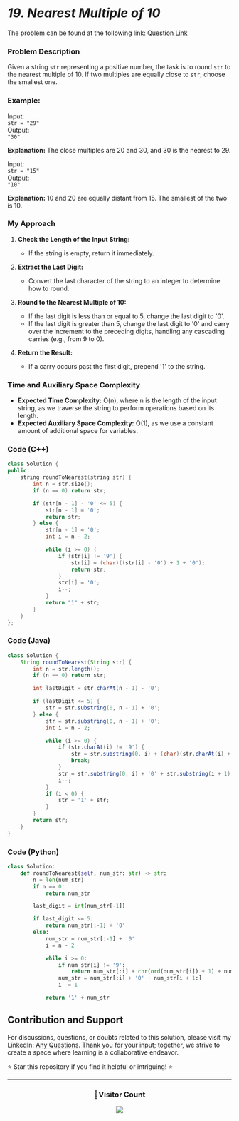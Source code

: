 # _19. Nearest Multiple of 10_

The problem can be found at the following link: [Question Link](https://www.geeksforgeeks.org/problems/nearest-multiple-of-102437/1)

### Problem Description

Given a string `str` representing a positive number, the task is to round `str` to the nearest multiple of 10. If two multiples are equally close to `str`, choose the smallest one.

### Example:

Input:  
`str = "29"`  
Output:  
`"30"`

**Explanation:** The close multiples are 20 and 30, and 30 is the nearest to 29.

Input:  
`str = "15"`  
Output:  
`"10"`

**Explanation:** 10 and 20 are equally distant from 15. The smallest of the two is 10.

### My Approach

1. **Check the Length of the Input String:**

   - If the string is empty, return it immediately.

2. **Extract the Last Digit:**

   - Convert the last character of the string to an integer to determine how to round.

3. **Round to the Nearest Multiple of 10:**

   - If the last digit is less than or equal to 5, change the last digit to '0'.
   - If the last digit is greater than 5, change the last digit to '0' and carry over the increment to the preceding digits, handling any cascading carries (e.g., from 9 to 0).

4. **Return the Result:**
   - If a carry occurs past the first digit, prepend '1' to the string.

### Time and Auxiliary Space Complexity

- **Expected Time Complexity:** O(n), where n is the length of the input string, as we traverse the string to perform operations based on its length.
- **Expected Auxiliary Space Complexity:** O(1), as we use a constant amount of additional space for variables.

### Code (C++)

```cpp
class Solution {
public:
    string roundToNearest(string str) {
        int n = str.size();
        if (n == 0) return str;

        if (str[n - 1] - '0' <= 5) {
            str[n - 1] = '0';
            return str;
        } else {
            str[n - 1] = '0';
            int i = n - 2;

            while (i >= 0) {
                if (str[i] != '9') {
                    str[i] = (char)((str[i] - '0') + 1 + '0');
                    return str;
                }
                str[i] = '0';
                i--;
            }
            return "1" + str;
        }
    }
};
```

### Code (Java)

```java
class Solution {
    String roundToNearest(String str) {
        int n = str.length();
        if (n == 0) return str;

        int lastDigit = str.charAt(n - 1) - '0';

        if (lastDigit <= 5) {
            str = str.substring(0, n - 1) + '0';
        } else {
            str = str.substring(0, n - 1) + '0';
            int i = n - 2;

            while (i >= 0) {
                if (str.charAt(i) != '9') {
                    str = str.substring(0, i) + (char)(str.charAt(i) + 1) + str.substring(i + 1);
                    break;
                }
                str = str.substring(0, i) + '0' + str.substring(i + 1);
                i--;
            }
            if (i < 0) {
                str = '1' + str;
            }
        }
        return str;
    }
}
```

### Code (Python)

```python
class Solution:
    def roundToNearest(self, num_str: str) -> str:
        n = len(num_str)
        if n == 0:
            return num_str

        last_digit = int(num_str[-1])

        if last_digit <= 5:
            return num_str[:-1] + '0'
        else:
            num_str = num_str[:-1] + '0'
            i = n - 2

            while i >= 0:
                if num_str[i] != '9':
                    return num_str[:i] + chr(ord(num_str[i]) + 1) + num_str[i + 1:]
                num_str = num_str[:i] + '0' + num_str[i + 1:]
                i -= 1

            return '1' + num_str
```

## Contribution and Support

For discussions, questions, or doubts related to this solution, please visit my LinkedIn: [Any Questions](https://www.linkedin.com/in/patel-hetkumar-sandipbhai-8b110525a/). Thank you for your input; together, we strive to create a space where learning is a collaborative endeavor.

⭐ Star this repository if you find it helpful or intriguing! ⭐

---

<div align=center>
  <h3><b>📍Visitor Count</b></h3>
</div>

<p align="center" >   
  <img src="https://visitor-badge.laobi.icu/badge?page_id=Hunterdii.GeeksforGeeks-POTD" />  
</p>
